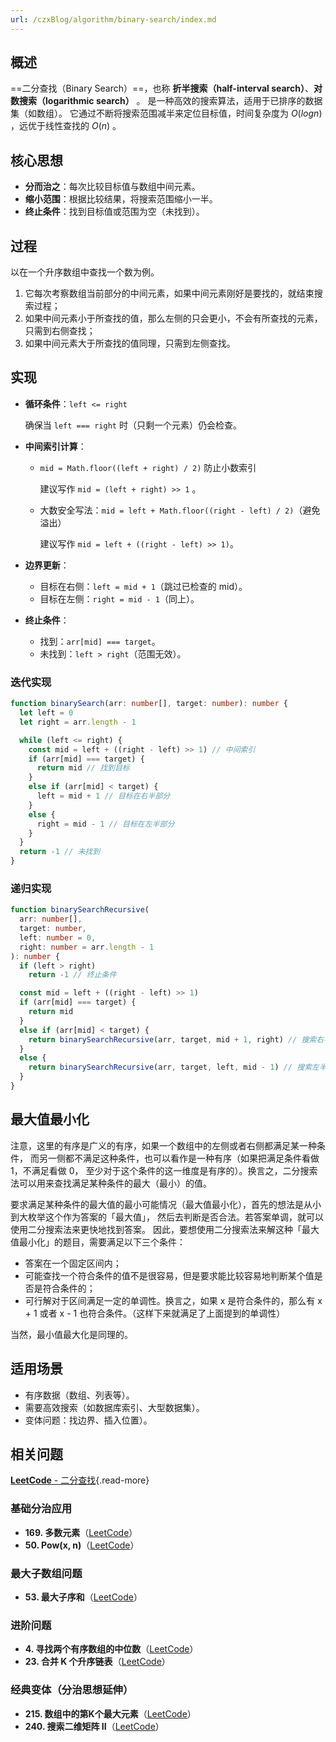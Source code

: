 ```yaml
---
url: /czxBlog/algorithm/binary-search/index.md
---
```

## 概述

\==二分查找（Binary Search）==，也称 **折半搜索（half-interval search）**、**对数搜索（logarithmic search）** 。
是一种高效的搜索算法，适用于已排序的数据集（如数组）。
它通过不断将搜索范围减半来定位目标值，时间复杂度为 $O(log n)$ ，远优于线性查找的 $O(n)$ 。

## 核心思想

* **分而治之**：每次比较目标值与数组中间元素。
* **缩小范围**：根据比较结果，将搜索范围缩小一半。
* **终止条件**：找到目标值或范围为空（未找到）。

## 过程

以在一个升序数组中查找一个数为例。

1. 它每次考察数组当前部分的中间元素，如果中间元素刚好是要找的，就结束搜索过程；
2. 如果中间元素小于所查找的值，那么左侧的只会更小，不会有所查找的元素，只需到右侧查找；
3. 如果中间元素大于所查找的值同理，只需到左侧查找。

## 实现

* **循环条件**：`left <= right`

  确保当 `left === right` 时（只剩一个元素）仍会检查。

* **中间索引计算**：

  * `mid = Math.floor((left + right) / 2)` 防止小数索引

    建议写作 `mid = (left + right) >> 1` 。

  * 大数安全写法：`mid = left + Math.floor((right - left) / 2)`（避免溢出）

    建议写作 `mid = left + ((right - left) >> 1)`。

* **边界更新**：

  * 目标在右侧：`left = mid + 1`（跳过已检查的 mid）。
  * 目标在左侧：`right = mid - 1`（同上）。

* **终止条件**：

  * 找到：`arr[mid] === target`。
  * 未找到：`left > right`（范围无效）。

### 迭代实现

```ts
function binarySearch(arr: number[], target: number): number {
  let left = 0
  let right = arr.length - 1

  while (left <= right) {
    const mid = left + ((right - left) >> 1) // 中间索引
    if (arr[mid] === target) {
      return mid // 找到目标
    }
    else if (arr[mid] < target) {
      left = mid + 1 // 目标在右半部分
    }
    else {
      right = mid - 1 // 目标在左半部分
    }
  }
  return -1 // 未找到
}
```

### 递归实现

```ts
function binarySearchRecursive(
  arr: number[],
  target: number,
  left: number = 0,
  right: number = arr.length - 1
): number {
  if (left > right)
    return -1 // 终止条件

  const mid = left + ((right - left) >> 1)
  if (arr[mid] === target) {
    return mid
  }
  else if (arr[mid] < target) {
    return binarySearchRecursive(arr, target, mid + 1, right) // 搜索右半
  }
  else {
    return binarySearchRecursive(arr, target, left, mid - 1) // 搜索左半
  }
}
```

## 最大值最小化

注意，这里的有序是广义的有序，如果一个数组中的左侧或者右侧都满足某一种条件，
而另一侧都不满足这种条件，也可以看作是一种有序（如果把满足条件看做 1，不满足看做 0，
至少对于这个条件的这一维度是有序的）。换言之，二分搜索法可以用来查找满足某种条件的最大（最小）的值。

要求满足某种条件的最大值的最小可能情况（最大值最小化），首先的想法是从小到大枚举这个作为答案的「最大值」，
然后去判断是否合法。若答案单调，就可以使用二分搜索法来更快地找到答案。
因此，要想使用二分搜索法来解这种「最大值最小化」的题目，需要满足以下三个条件：

* 答案在一个固定区间内；
* 可能查找一个符合条件的值不是很容易，但是要求能比较容易地判断某个值是否是符合条件的；
* 可行解对于区间满足一定的单调性。换言之，如果 x 是符合条件的，那么有 x + 1 或者 x - 1 也符合条件。（这样下来就满足了上面提到的单调性）

当然，最小值最大化是同理的。

## 适用场景

* 有序数据（数组、列表等）。
* 需要高效搜索（如数据库索引、大型数据集）。
* 变体问题：找边界、插入位置）。

## 相关问题

[**LeetCode** - 二分查找](https://leetcode.cn/problem-list/binary-search/){.read-more}

### 基础分治应用

* **169. 多数元素**（[LeetCode](https://leetcode.cn/problems/majority-element/)）
* **50. Pow(x, n)**（[LeetCode](https://leetcode.cn/problems/powx-n/)）

### 最大子数组问题

* **53. 最大子序和**（[LeetCode](https://leetcode.cn/problems/maximum-subarray/)）

### 进阶问题

* **4. 寻找两个有序数组的中位数**（[LeetCode](https://leetcode.cn/problems/median-of-two-sorted-arrays/)）
* **23. 合并 K 个升序链表**（[LeetCode](https://leetcode.cn/problems/merge-k-sorted-lists/)）

### 经典变体（分治思想延伸）

* **215. 数组中的第K个最大元素**（[LeetCode](https://leetcode.cn/problems/kth-largest-element-in-an-array/)）
* **240. 搜索二维矩阵 II**（[LeetCode](https://leetcode.cn/problems/search-a-2d-matrix-ii/)）
